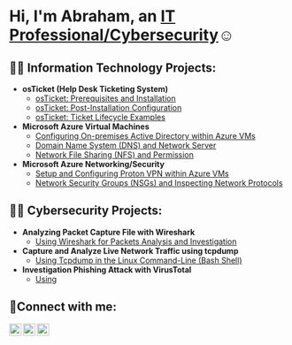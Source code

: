 <h1>Hi, I'm Abraham, an <a href="https://linkedin.com/in/abrahamogbe">IT Professional/Cybersecurity</a>☺</h1>

<h2>👨‍💻 Information Technology Projects:</h2>

- <b>osTicket (Help Desk Ticketing System)</b>
  - [osTicket: Prerequisites and Installation](https://github.com/Abrahamogbedobor/osticket-prereqs)
  - [osTicket: Post-Installation Configuration](https://github.com/Abrahamogbedobor/post-install-config)
  - [osTicket: Ticket Lifecycle Examples](https://github.com/Abrahamogbedobor/ticket-lifecycle)
- <b>Microsoft Azure Virtual Machines</b>
  - [Configuring On-premises Active Directory within Azure VMs](https://github.com/Abrahamogbedobor/configure-ad)
  - [Domain Name System (DNS) and Network Server](https://github.com/Abrahamogbedobor/azure-DNS)
  - [Network File Sharing (NFS) and Permission](https://github.com/Abrahamogbedobor/azure-network-file-sharing)
- <b>Microsoft Azure Networking/Security</b>
  - [Setup and Configuring Proton VPN within Azure VMs](https://github.com/Abrahamogbedobor/setting-up-VPNs)
  - [Network Security Groups (NSGs) and Inspecting Network Protocols](https://github.com/Abrahamogbedobor/azure-network-protocols)

<h2>👨‍💻 Cybersecurity Projects:</h2>

- <b>Analyzing Packet Capture File with Wireshark</b>
  - [Using Wireshark for Packets Analysis and Investigation](https://github.com/Abrahamogbedobor/wireshark-analysis)
- <b>Capture and Analyze Live Network Traffic using tcpdump</b>
   - [Using Tcpdump in the Linux Command-Line (Bash Shell)](https://github.com/Abrahamogbedobor/tcpdump-network-capture)
- <b>Investigation Phishing Attack with VirusTotal</b>
   - [Using](https://github.com/Abrahamogbedobor/t)
<h2>🤳Connect with me:</h2>

[<img align="left" alt="Bryan4luv | Twitter" width="22px" src="https://cdn.jsdelivr.net/npm/simple-icons@v3/icons/twitter.svg" />][twitter]
[<img align="left" alt="Abraham-ogbedobor | LinkedIn" width="22px" src="https://cdn.jsdelivr.net/npm/simple-icons@v3/icons/linkedin.svg" />][linkedin]
[<img align="left" alt="Tellittobryn | Instagram" width="22px" src="https://cdn.jsdelivr.net/npm/simple-icons@v3/icons/instagram.svg" />][instagram]

[twitter]: https://twitter.com/Bryan4luv
[instagram]: https://www.instagram.com/Tellittobryan
[linkedin]: https://linkedin.com/in/abrahamogbe
